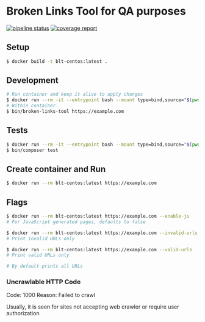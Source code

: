# Broken Links Tool for QA purposes


[![pipeline status](https://git.alleo.tech/alt-projects/tff/tffict/threefold.io/badges/master/pipeline.svg)](https://git.alleo.tech/alt-projects/tff/tffict/threefold.io/-/commits/master)
[![coverage report](https://git.alleo.tech/alt-projects/tff/tffict/threefold.io/badges/master/coverage.svg)](https://git.alleo.tech/alt-projects/tff/tffict/threefold.io/-/commits/master)

##  Setup

```bash
$ docker build -t blt-centos:latest .
```

## Development

```bash
# Run container and keep it alive to apply changes
$ docker run --rm -it --entrypoint bash --mount type=bind,source="$(pwd)",target=/app blt-centos:latest 
# Within container
$ bin/broken-links-tool https://example.com
```

## Tests

```bash
$ docker run --rm -it --entrypoint bash --mount type=bind,source="$(pwd)",target=/app blt-centos:latest 
$ bin/composer test
```

## Create container and Run

```bash
$ docker run --rm blt-centos:latest https://example.com
```


## Flags

```bash
$ docker run --rm blt-centos:latest https://example.com --enable-js
# For JavaScript generated pages, defaults to false

$ docker run --rm blt-centos:latest https://example.com --invalid-urls
# Print invalid URLs only

$ docker run --rm blt-centos:latest https://example.com --valid-urls
# Print valid URLs only

# By default prints all URLs 
```

### Uncrawlable HTTP Code

Code: 1000
Reason: Failed to crawl

Usually, it is seen for sites not accepting web crawler or require user authorization

